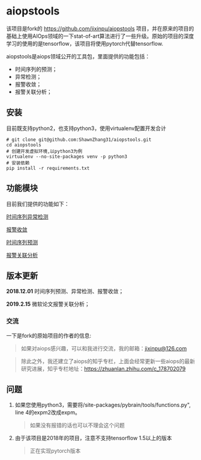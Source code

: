 # aiopstools
该项目是fork的 https://github.com/jixinpu/aiopstools 项目，并在原来的项目的基础上使用AIOps领域的一下stat-of-art算法进行了一些升级。原始的项目的深度学习的使用的是tensorflow，该项目将使用pytorch代替tensorflow.

aiopstools是aiops领域公开的工具包，里面提供的功能包括：
- 时间序列的预测；
- 异常检测；
- 报警收敛；
- 报警关联分析；

## 安装
目前既支持python2，也支持python3，使用virtualenv配置开发合计
```
# git clone git@github.com:ShawnZhang31/aiopstools.git
cd aiopstools
# 创建开发虚拟环境,以python3为例
virtualenv --no-site-packages venv -p python3
# 安装依赖
pip install -r requirements.txt
```

## 功能模块

目前我们提供的功能如下：

[时间序列异常检测](./docs/anomal_detection_test.md)

[报警收敛](./docs/alarm_convergence_test.md)

[时间序列预测](./docs/timeseries_predict_test.md)

[报警关联分析](./docs/alarm_association_test.md)

## 版本更新

**2018.12.01** 时间序列预测、异常检测、报警收敛；

**2019.2.15** 微软论文报警关联分析； 

### 交流
一下是fork的原始项目的作者的信息:
> 如果对aiops感兴趣，可以和我进行交流，我的邮箱：jixinpu@126.com

> 除此之外，我还建立了aiops的知乎专栏，上面会经常更新一些aiops的最新研究进展，知乎专栏地址：https://zhuanlan.zhihu.com/c_178702079

## 问题

1. 如果您使用python3，需要将/site-packages/pybrain/tools/functions.py", line 4的expm2改成expm。
    >如果没有报错的话也可以不理会这个问题
2. 由于该项目是2018年的项目，注意不支持tensorflow 1.5以上的版本
    > 正在实现pytorch版本
